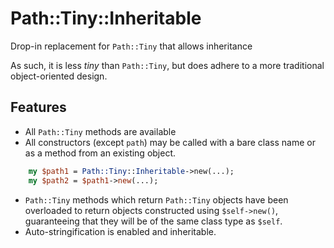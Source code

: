 # Path::Tiny::Inheritable

Drop-in replacement for `Path::Tiny` that allows inheritance

As such, it is less *tiny* than `Path::Tiny`, but does adhere
to a more traditional object-oriented design.

## Features

* All `Path::Tiny` methods are available
* All constructors (except `path`) may be called with a bare class name or as a method from an existing object.
```perl
    my $path1 = Path::Tiny::Inheritable->new(...);
    my $path2 = $path1->new(...);
```
* `Path::Tiny` methods which return `Path::Tiny` objects have been overloaded to return objects constructed using `$self->new()`, guaranteeing that they will be of the same class type as `$self`.
* Auto-stringification is enabled and inheritable.
